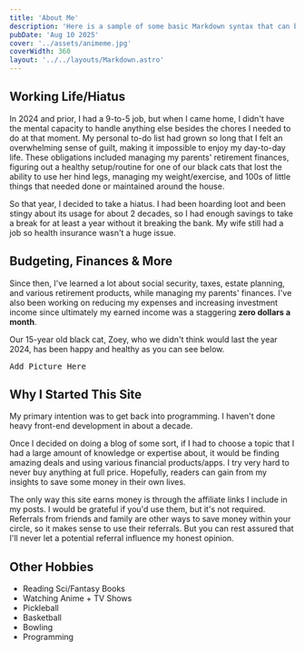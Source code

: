 ```yaml
---
title: 'About Me'
description: 'Here is a sample of some basic Markdown syntax that can be used when writing Markdown content in Astro.'
pubDate: 'Aug 10 2025'
cover: '../assets/animeme.jpg'
coverWidth: 360
layout: '../../layouts/Markdown.astro'
---
```

## Working Life/Hiatus
In 2024 and prior, I had a 9-to-5 job, but when I came home, I didn't have the mental capacity to handle anything else besides the chores I needed to do at that moment. My personal to-do list had grown so long that I felt an overwhelming sense of guilt, making it impossible to enjoy my day-to-day life. These obligations included managing my parents' retirement finances, figuring out a healthy setup/routine for one of our black cats that lost the ability to use her hind legs, managing my weight/exercise, and 100s of little things that needed done or maintained around the house.

So that year, I decided to take a hiatus. I had been hoarding loot and been stingy about its usage for about 2 decades, so I had enough savings to take a break for at least a year without it breaking the bank. My wife still had a job so health insurance wasn't a huge issue.

## Budgeting, Finances & More

Since then, I've learned a lot about social security, taxes, estate planning, and various retirement products, while managing my parents' finances. I've also been working on reducing my expenses and increasing investment income since ultimately my earned income was a staggering <b>zero dollars a month</b>.

Our 15-year old black cat, Zoey, who we didn't think would last the year 2024, has been happy and healthy as you can see below.

<pre>Add Picture Here</pre>

## Why I Started This Site
My primary intention was to get back into programming. I haven't done heavy front-end development in about a decade.

Once I decided on doing a blog of some sort, if I had to choose a topic that I had a large amount of knowledge or expertise about, it would be finding amazing deals and using various financial products/apps. I try very hard to never buy anything at full price. Hopefully, readers can gain from my insights to save some money in their own lives.

The only way this site earns money is through the affiliate links I include in my posts. I would be grateful if you'd use them, but it's not required. Referrals from friends and family are other ways to save money within your circle, so it makes sense to use their referrals. But you can rest assured that I'll never let a potential referral influence my honest opinion.

## Other Hobbies

- Reading Sci/Fantasy Books
- Watching Anime + TV Shows
- Pickleball
- Basketball
- Bowling
- Programming